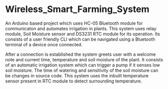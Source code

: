 # Wireless_Smart_Farming_System
 An Arduino based project which uses HC-05 Bluetooth module for communicaton and automates irrigation in plants. 
 This system uses relay module, Soil Moisture sensor and DS3231 RTC module for its operation.
 Its consists of a user friendly CLI which can be navigated using a Bluetooth terminal of a device once connected.
 
 After a connection is established the system greets user with a welcome note and current time, temperature and soil moisture of the plant.
 It consists of an automatic irrigation system which can trigger a pump if it senses low soil moisture.
 The time of watering and sensitivity of the soil moisture can be changes in source code.
 This system uses the inbuilt temperature sensor present in RTC module to detect surrounding temperature.
